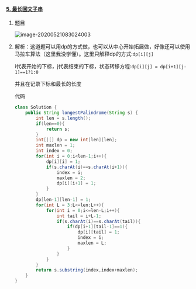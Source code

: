 #### [5. 最长回文子串](https://leetcode-cn.com/problems/longest-palindromic-substring/)

1. 题目

   ![image-20200521083024003](https://i.loli.net/2020/05/21/Lq3AKz1Yd9ok7hQ.png)

2. 解析：这道题可以用dp的方式做，也可以从中心开始拓展做，好像还可以使用马拉车算法（这里我没学懂）。这里只解释dp的方式:```dp[i][j]```

   i代表开始的下标，j代表结束的下标，状态转移方程:```dp[i][j] = dp[i+1][j-1]==1?1:0```

   并且在记录下标和最长的长度

   代码

   ```java
   class Solution {
       public String longestPalindrome(String s) {
           int len = s.length();
           if(len==0){
               return s;
           }
           int[][] dp = new int[len][len];
           int maxlen = 1;
           int index = 0;
           for(int i = 0;i<len-1;i++){
               dp[i][i] = 1;
               if(s.charAt(i)==s.charAt(i+1)){
                   index = i;
                   maxlen = 2;
                   dp[i][i+1] = 1;
               }
           }
           dp[len-1][len-1] = 1;
           for(int L = 3;L<=len;L++){
               for(int i = 0;i<=len-L;i++){
                   int tail = i+L-1;
                   if(s.charAt(i)==s.charAt(tail)){
                       if(dp[i+1][tail-1]==1){
                           dp[i][tail] = 1;
                           index = i;
                           maxlen = L;
                       }
                   }
               }
           }
           return s.substring(index,index+maxlen);
       }
   }
   ```

   